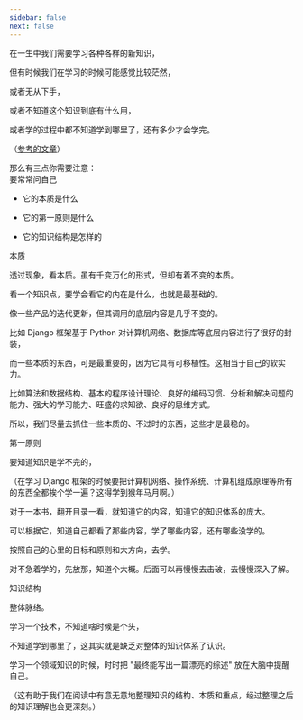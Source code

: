 ```yaml
---
sidebar: false
next: false
---
```

<BlogInfo/>






在一生中我们需要学习各种各样的新知识，

但有时候我们在学习的时候可能感觉比较茫然，

或者无从下手，

或者不知道这个知识到底有什么用，

或者学的过程中都不知道学到哪里了，还有多少才会学完。

（[参考的文章](https://cuiqingcai.com/36062.html)）

那么有三点你需要注意：  
要常常问自己

  * 它的本质是什么

  * 它的第一原则是什么

  * 它的知识结构是怎样的



本质

透过现象，看本质。虽有千变万化的形式，但却有着不变的本质。

看一个知识点，要学会看它的内在是什么，也就是最基础的。

像一些产品的迭代更新，但其调用的底层内容是几乎不变的。

比如 Django 框架基于 Python 对计算机网络、数据库等底层内容进行了很好的封装，

而一些本质的东西，可是最重要的，因为它具有可移植性。这相当于自己的软实力。

比如算法和数据结构、基本的程序设计理论、良好的编码习惯、分析和解决问题的能力、强大的学习能力、旺盛的求知欲、良好的思维方式。

所以，我们尽量去抓住一些本质的、不过时的东西，这些才是最稳的。



第一原则

要知道知识是学不完的，

（在学习 Django 框架的时候要把计算机网络、操作系统、计算机组成原理等所有的东西全都挨个学一遍？这得学到猴年马月啊。）

对于一本书，翻开目录一看，就知道它的内容，知道它的知识体系的庞大。

可以根据它，知道自己都看了那些内容，学了哪些内容，还有哪些没学的。  

按照自己的心里的目标和原则和大方向，去学。

对不急着学的，先放那，知道个大概。后面可以再慢慢去击破，去慢慢深入了解。



知识结构

整体脉络。

学习一个技术，不知道啥时候是个头，

不知道学到哪里了，这其实就是缺乏对整体的知识体系了认识。

学习一个领域知识的时候，时时把 "最终能写出一篇漂亮的综述" 放在大脑中提醒自己。

（这有助于我们在阅读中有意无意地整理知识的结构、本质和重点，经过整理之后的知识理解也会更深刻。）










<ActionBox />
        
<style>#top-box {margin-top:0.5rem!important;}</style>